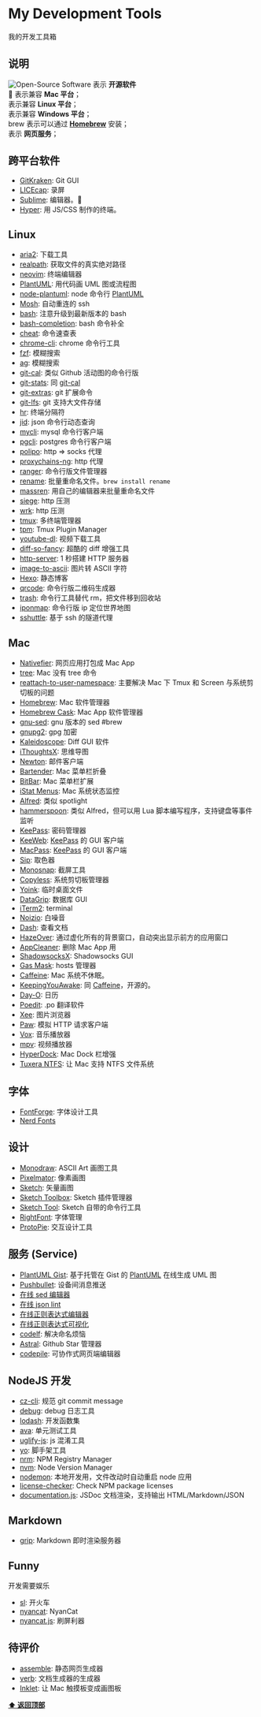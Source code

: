 # My Development Tools

我的开发工具箱

## 说明

![Open-Source Software][open source] 表示 **开源软件**  
 表示兼容 **Mac 平台**；  
表示兼容 **Linux 平台**；  
表示兼容 **Windows 平台**；  
brew 表示可以通过 **[Homebrew][]** 安装；  
表示 **网页服务**；  

## 跨平台软件

- [GitKraken](https://www.gitkraken.com): Git GUI
- [LICEcap](http://www.cockos.com/licecap): 录屏
- [Sublime](http://www.sublimetext.com): 编辑器。
- [Hyper](https://github.com/zeit/hyper): 用 JS/CSS 制作的终端。

## Linux

- [aria2](https://github.com/aria2/aria2): 下载工具
- [realpath](https://github.com/sindresorhus/realpath): 获取文件的真实绝对路径
- [neovim](https://github.com/neovim/neovim): 终端编辑器
<a name="PlantUML"></a>
- [PlantUML](https://github.com/plantuml/plantuml): 用代码画 UML 图或流程图
- [node-plantuml](https://github.com/markushedvall/node-plantuml): node 命令行 [PlantUML][]
- [Mosh](https://github.com/mobile-shell/mosh): 自动重连的 ssh
- [bash](http://tiswww.case.edu/php/chet/bash/bashtop.html): 注意升级到最新版本的 bash
- [bash-completion](https://github.com/scop/bash-completion): bash 命令补全
- [cheat](https://github.com/chrisallenlane/cheat): 命令速查表
- [chrome-cli](https://github.com/prasmussen/chrome-cli): chrome 命令行工具
- [fzf](https://github.com/junegunn/fzf): 模糊搜索
- [ag](https://github.com/ggreer/the_silver_searcher): 模糊搜索
<a name="git-cal"></a>
- [git-cal](https://github.com/k4rthik/git-cal): 类似 Github 活动图的命令行版
- [git-stats](https://github.com/IonicaBizau/git-stats): 同 [git-cal][]
- [git-extras](https://github.com/tj/git-extras): git 扩展命令
- [git-lfs](https://github.com/git-lfs/git-lfs): git 支持大文件存储
- [hr](https://github.com/LuRsT/hr): 终端分隔符
- [jid](https://github.com/simeji/jid): json 命令行动态查询
- [mycli](https://github.com/dbcli/mycli): mysql 命令行客户端
- [pgcli](https://github.com/dbcli/pgcli): postgres 命令行客户端
- [polipo](https://github.com/jech/polipo): http => socks 代理
- [proxychains-ng](https://github.com/rofl0r/proxychains-ng): http 代理
- [ranger](https://github.com/ranger/ranger): 命令行版文件管理器
- [rename](http://plasmasturm.org/code/rename): 批量重命名文件。`brew install rename`
- [massren](https://github.com/laurent22/massren): 用自己的编辑器来批量重命名文件
- [siege](https://github.com/JoeDog/siege): http 压测
- [wrk](https://github.com/wg/wrk): http 压测
- [tmux](https://github.com/tmux/tmux): 多终端管理器
- [tpm](https://github.com/tmux-plugins/tpm): Tmux Plugin Manager
- [youtube-dl](https://github.com/rg3/youtube-dl): 视频下载工具
- [diff-so-fancy](https://github.com/so-fancy/diff-so-fancy): 超酷的 diff 增强工具
- [http-server](https://github.com/indexzero/http-server): 1 秒搭建 HTTP 服务器
- [image-to-ascii](https://github.com/IonicaBizau/image-to-ascii): 图片转 ASCII 字符
- [Hexo](https://github.com/hexojs/hexo): 静态博客
- [qrcode](https://github.com/soldair/node-qrcode): 命令行版二维码生成器
- [trash](https://github.com/sindresorhus/trash): 命令行工具替代 rm，把文件移到回收站
- [iponmap](https://github.com/nogizhopaboroda/iponmap): 命令行版 ip 定位世界地图
- [sshuttle](https://github.com/apenwarr/sshuttle): 基于 ssh 的隧道代理

## Mac

- [Nativefier](https://github.com/jiahaog/nativefier): 网页应用打包成 Mac App
- [tree](http://mama.indstate.edu/users/ice/tree): Mac 没有 tree 命令
- [reattach-to-user-namespace](https://github.com/ChrisJohnsen/tmux-MacOSX-pasteboard): 主要解决 Mac 下 Tmux 和 Screen 与系统剪切板的问题
<a name="Homebrew"></a>
- [Homebrew](http://brew.sh): Mac 软件管理器
- [Homebrew Cask](https://caskroom.github.io): Mac App 软件管理器
- [gnu-sed](http://sed.sourceforge.net): gnu 版本的 sed  #brew
- [gnupg2](https://www.gnupg.org): gpg 加密
- [Kaleidoscope](http://www.kaleidoscopeapp.com): Diff GUI 软件
- [iThoughtsX](https://www.toketaware.com): 思维导图
- [Newton](https://cloudmagic.com/k/newton): 邮件客户端
- [Bartender](https://www.macbartender.com): Mac 菜单栏折叠
- [BitBar](https://github.com/matryer/bitbar): Mac 菜单栏扩展
- [iStat Menus](https://bjango.com/mac/istatmenus): Mac 系统状态监控
- [Alfred](https://www.alfredapp.com): 类似 spotlight
- [hammerspoon](https://github.com/Hammerspoon/hammerspoon): 类似 Alfred，但可以用 Lua 脚本编写程序，支持键盘等事件监听
<a name="KeePass"></a>
- [KeePass](http://keepass.info): 密码管理器
- [KeeWeb](https://github.com/keeweb/keeweb): [KeePass][] 的 GUI 客户端
- [MacPass](https://github.com/mstarke/MacPass): [KeePass][] 的 GUI 客户端
- [Sip](http://sipapp.io): 取色器
- [Monosnap](https://monosnap.com/welcome): 截屏工具
- [Copyless](http://copyless.net): 系统剪切板管理器
- [Yoink](http://eternalstorms.at/yoink/Yoink_-_Simplify_and_Improve_Drag_and_Drop_on_your_Mac/Yoink_-_Simplify_drag_and_drop_on_your_Mac.html): 临时桌面文件
- [DataGrip](https://www.jetbrains.com/datagrip): 数据库 GUI
- [iTerm2](https://www.iterm2.com): terminal
- [Noizio](http://noiz.io): 白噪音
- [Dash](https://kapeli.com/dash): 查看文档
- [HazeOver](https://hazeover.com): 通过虚化所有的背景窗口，自动突出显示前方的应用窗口
- [AppCleaner](https://freemacsoft.net/appcleaner): 删除 Mac App 用
- [ShadowsocksX](https://github.com/shadowsocks/ShadowsocksX-NG): Shadowsocks GUI
- [Gas Mask](https://github.com/2ndalpha/gasmask): hosts 管理器
<a name="Caffeine"></a>
- [Caffeine](http://lightheadsw.com/caffeine): Mac 系统不休眠。
- [KeepingYouAwake](https://github.com/newmarcel/KeepingYouAwake): 同 [Caffeine][]，开源的。
- [Day-O](http://www.shauninman.com/archive/2016/10/20/day_o_2_mac_menu_bar_clock): 日历
- [Poedit](https://poedit.net): .po 翻译软件
- [Xee](https://xee.c3.cx): 图片浏览器
- [Paw](https://paw.cloud): 模拟 HTTP 请求客户端
- [Vox](https://vox.rocks/mac-music-player): 音乐播放器
- [mpv](https://github.com/mpv-player/mpv): 视频播放器
- [HyperDock](https://bahoom.com/hyperdock): Mac Dock 栏增强
- [Tuxera NTFS](https://www.tuxera.com/products/tuxera-ntfs-for-mac): 让 Mac 支持 NTFS 文件系统

## 字体

- [FontForge](https://github.com/fontforge/fontforge): 字体设计工具
- [Nerd Fonts](https://github.com/ryanoasis/nerd-fonts)

## 设计

- [Monodraw](https://monodraw.helftone.com): ASCII Art 画图工具
- [Pixelmator](http://www.pixelmator.com/mac): 像素画图
- [Sketch](https://www.sketchapp.com): 矢量画图
- [Sketch Toolbox](http://sketchtoolbox.com): Sketch 插件管理器
- [Sketch Tool](https://www.sketchapp.com/tool): Sketch 自带的命令行工具
- [RightFont](https://rightfontapp.com/cn): 字体管理
- [ProtoPie](https://www.protopie.io): 交互设计工具

## 服务 (Service)

- [PlantUML Gist](https://github.com/linux-china/plantuml-gist): 基于托管在 Gist 的 [PlantUML][] 在线生成 UML 图
- [Pushbullet](https://www.pushbullet.com): 设备间消息推送
- [在线 sed 编辑器](http://sed.js.org)
- [在线 json lint](http://pro.jsonlint.com)
- [在线正则表达式编辑器](http://www.regexr.com)
- [在线正则表达式可视化](https://regexper.com)
- [codelf](http://unbug.github.io/codelf/): 解决命名烦恼
- [Astral](https://app.astralapp.com): Github Star 管理器
- [codepile](https://www.codepile.net): 可协作式网页端编辑器

## NodeJS 开发

- [cz-cli](https://github.com/commitizen/cz-cli): 规范 git commit message
- [debug](https://github.com/visionmedia/debug): debug 日志工具
- [lodash](https://github.com/lodash/lodash): 开发函数集
- [ava](https://github.com/avajs/ava): 单元测试工具
- [uglify-js](https://github.com/mishoo/UglifyJS2): js 混淆工具
- [yo](https://github.com/yeoman/yo): 脚手架工具
- [nrm](https://github.com/Pana/nrm): NPM Registry Manager 
- [nvm](https://github.com/creationix/nvm): Node Version Manager
- [nodemon](https://github.com/remy/nodemon): 本地开发用，文件改动时自动重启 node 应用
- [license-checker](https://github.com/davglass/license-checker): Check NPM package licenses
- [documentation.js](https://github.com/documentationjs/documentation): JSDoc 文档渲染，支持输出 HTML/Markdown/JSON

## Markdown

- [grip](https://github.com/joeyespo/grip): Markdown 即时渲染服务器

## Funny

开发需要娱乐

- [sl](https://github.com/mtoyoda/sl): 开火车
- [nyancat](https://github.com/klange/nyancat): NyanCat
- [nyancat.js](https://github.com/niftylettuce/nyancat.js): 刷屏利器

## 待评价

- [assemble](https://github.com/assemble/assemble): 静态网页生成器
- [verb](https://github.com/verbose/verb/tree/dev): 文档生成器的生成器
- [Inklet](https://tenonedesign.com/inklet.php): 让 Mac 触摸板变成画图板


**[⬆ 返回顶部](#说明)**

<!-- anchors -->

[KeePass]: #user-content-KeePass
[PlantUML]: #user-content-PlantUML
[git-cal]: #user-content-git-cal
[Homebrew]: #user-content-Homebrew
[Caffeine]: #user-content-Caffeine

<!-- icons -->

[open source]: https://jaywcjlove.github.io/sb/ico/min-oss.svg
[free]: https://jaywcjlove.github.io/sb/ico/min-free.svg
